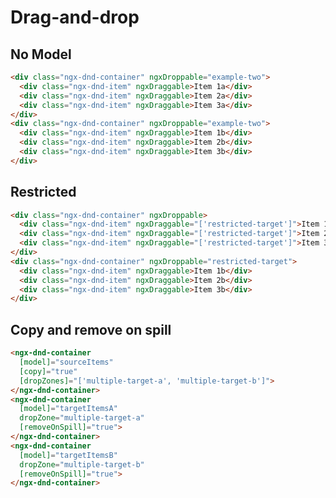 # Drag-and-drop

## No Model

```html { playground }
<div class="ngx-dnd-container" ngxDroppable="example-two">
  <div class="ngx-dnd-item" ngxDraggable>Item 1a</div>
  <div class="ngx-dnd-item" ngxDraggable>Item 2a</div>
  <div class="ngx-dnd-item" ngxDraggable>Item 3a</div>
</div>
<div class="ngx-dnd-container" ngxDroppable="example-two">
  <div class="ngx-dnd-item" ngxDraggable>Item 1b</div>
  <div class="ngx-dnd-item" ngxDraggable>Item 2b</div>
  <div class="ngx-dnd-item" ngxDraggable>Item 3b</div>
</div>
```

## Restricted

```html { playground }
<div class="ngx-dnd-container" ngxDroppable>
  <div class="ngx-dnd-item" ngxDraggable="['restricted-target']">Item 1a</div>
  <div class="ngx-dnd-item" ngxDraggable="['restricted-target']">Item 2a</div>
  <div class="ngx-dnd-item" ngxDraggable="['restricted-target']">Item 3a</div>
</div>
<div class="ngx-dnd-container" ngxDroppable="restricted-target">
  <div class="ngx-dnd-item" ngxDraggable>Item 1b</div>
  <div class="ngx-dnd-item" ngxDraggable>Item 2b</div>
  <div class="ngx-dnd-item" ngxDraggable>Item 3b</div>
</div>
```

## Copy and remove on spill

```html { playground context='{ "sourceItems": ["Item 1a", "Item 2a", "Item 3a"], "targetItemsA": [], "targetItemsB": [] }' }
<ngx-dnd-container
  [model]="sourceItems"
  [copy]="true"
  [dropZones]="['multiple-target-a', 'multiple-target-b']">
</ngx-dnd-container>
<ngx-dnd-container
  [model]="targetItemsA"
  dropZone="multiple-target-a"
  [removeOnSpill]="true">
</ngx-dnd-container>
<ngx-dnd-container
  [model]="targetItemsB"
  dropZone="multiple-target-b"
  [removeOnSpill]="true">
</ngx-dnd-container>
```
